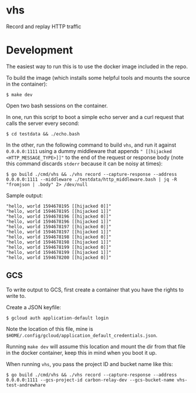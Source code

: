 # vhs

Record and replay HTTP traffic

# Development

The easiest way to run this is to use the docker image included in the repo.

To build the image (which installs some helpful tools and mounts the source in the container):

```
$ make dev
```

Open two bash sessions on the container. 

In one, run this script to boot a simple echo server and a curl request that calls the server every second:

```
$ cd testdata && ./echo.bash
```

In the other, run the following command to build `vhs`, and run it against `0.0.0.0:1111` using a dummy middleware that appends `" [[hijacked <HTTP_MESSAGE_TYPE>]]"` to the end of the request or response body (note this command discards `stderr` because it can be noisy at times):

```
$ go build ./cmd/vhs && ./vhs record --capture-response --address 0.0.0.0:1111 --middleware ./testdata/http_middleware.bash | jq -R "fromjson | .body" 2> /dev/null
```

Sample output:

```
"hello, world 1594678195 [[hijacked 0]]"
"hello, world 1594678195 [[hijacked 1]]"
"hello, world 1594678196 [[hijacked 0]]"
"hello, world 1594678196 [[hijacked 1]]"
"hello, world 1594678197 [[hijacked 0]]"
"hello, world 1594678197 [[hijacked 1]]"
"hello, world 1594678198 [[hijacked 0]]"
"hello, world 1594678198 [[hijacked 1]]"
"hello, world 1594678199 [[hijacked 0]]"
"hello, world 1594678199 [[hijacked 1]]"
"hello, world 1594678200 [[hijacked 0]]"
```

## GCS

To write output to GCS, first create a container that you have the rights to write to.

Create a JSON keyfile:

```
$ gcloud auth application-default login
```

Note the location of this file, mine is `$HOME/.config/gcloud/application_default_credentials.json`.

Running `make dev` will assume this location and mount the dir from that file in the docker container, keep this in mind when you boot it up.

When running `vhs`, you pass the project ID and bucket name like this:

```
$ go build ./cmd/vhs && ./vhs record --capture-response --address 0.0.0.0:1111 --gcs-project-id carbon-relay-dev --gcs-bucket-name vhs-test-andrewhare
```
